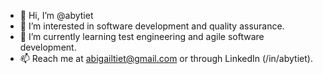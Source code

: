 - 👋 Hi, I’m @abytiet
- 👀 I’m interested in software development and quality assurance.
- 🌱 I’m currently learning test engineering and agile software development.
- 📫 Reach me at abigailtiet@gmail.com or through LinkedIn (/in/abytiet).

<!---
abytiet/abytiet is a ✨ special ✨ repository because its `README.md` (this file) appears on your GitHub profile.
You can click the Preview link to take a look at your changes.
--->
